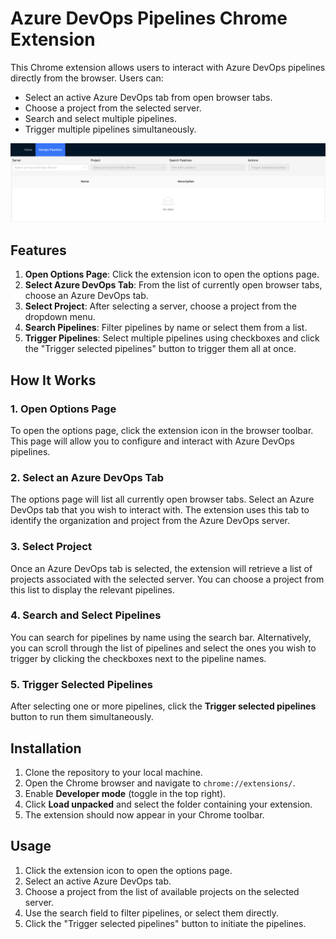 # Azure DevOps Pipelines Chrome Extension

This Chrome extension allows users to interact with Azure DevOps pipelines directly from the browser. Users can:

- Select an active Azure DevOps tab from open browser tabs.
- Choose a project from the selected server.
- Search and select multiple pipelines.
- Trigger multiple pipelines simultaneously.

![image](./assets/screenshot-pipeline-form.png)

## Features

1. **Open Options Page**: Click the extension icon to open the options page.
2. **Select Azure DevOps Tab**: From the list of currently open browser tabs, choose an Azure DevOps tab.
3. **Select Project**: After selecting a server, choose a project from the dropdown menu.
4. **Search Pipelines**: Filter pipelines by name or select them from a list.
5. **Trigger Pipelines**: Select multiple pipelines using checkboxes and click the "Trigger selected pipelines" button to trigger them all at once.

## How It Works

### 1. **Open Options Page**

To open the options page, click the extension icon in the browser toolbar. This page will allow you to configure and interact with Azure DevOps pipelines.

### 2. **Select an Azure DevOps Tab**

The options page will list all currently open browser tabs. Select an Azure DevOps tab that you wish to interact with. The extension uses this tab to identify the organization and project from the Azure DevOps server.

### 3. **Select Project**

Once an Azure DevOps tab is selected, the extension will retrieve a list of projects associated with the selected server. You can choose a project from this list to display the relevant pipelines.

### 4. **Search and Select Pipelines**

You can search for pipelines by name using the search bar. Alternatively, you can scroll through the list of pipelines and select the ones you wish to trigger by clicking the checkboxes next to the pipeline names.

### 5. **Trigger Selected Pipelines**

After selecting one or more pipelines, click the **Trigger selected pipelines** button to run them simultaneously.

## Installation

1. Clone the repository to your local machine.
2. Open the Chrome browser and navigate to `chrome://extensions/`.
3. Enable **Developer mode** (toggle in the top right).
4. Click **Load unpacked** and select the folder containing your extension.
5. The extension should now appear in your Chrome toolbar.

## Usage

1. Click the extension icon to open the options page.
2. Select an active Azure DevOps tab.
3. Choose a project from the list of available projects on the selected server.
4. Use the search field to filter pipelines, or select them directly.
5. Click the "Trigger selected pipelines" button to initiate the pipelines.
